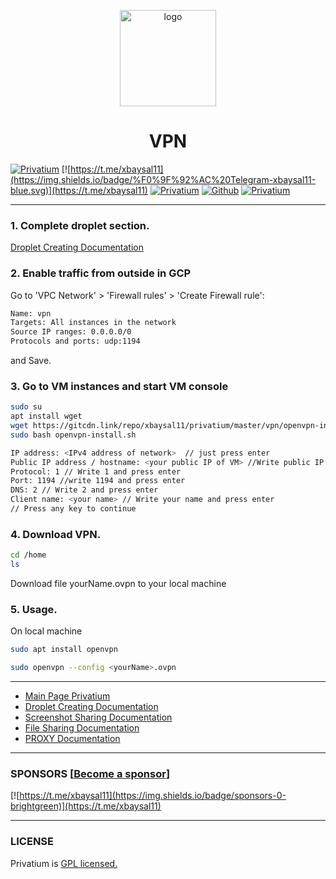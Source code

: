 <p align="center">
    <img src="https://i.postimg.cc/0jXS4kxK/pr.png" alt="logo" width="154" height="154">
</p>

<h1 align="center">VPN</h1>

[![Privatium](https://img.shields.io/badge/Privatium-v.1.0.0-00aced.svg)](https://github.com/xbaysal11/privatium)
[![https://t.me/xbaysal11](https://img.shields.io/badge/%F0%9F%92%AC%20Telegram-xbaysal11-blue.svg)](https://t.me/xbaysal11)
[![Privatium](https://img.shields.io/github/license/xbaysal11/privatium)](https://github.com/xbaysal11/privatium)
[![Github](https://img.shields.io/github/followers/xbaysal11?style=social)](https://github.com/xbaysal11)
[![Privatium](https://img.shields.io/github/stars/xbaysal11/privatium?style=social)](https://github.com/xbaysal11/privatium)

---

### 1. Complete droplet section.

[Droplet Creating Documentation](https://github.com/xbaysal11/privatium/blob/master/droplet/)

### 2. Enable traffic from outside in GCP

Go to 'VPC Network' > 'Firewall rules' > 'Create Firewall rule':

```bash
Name: vpn
Targets: All instances in the network
Source IP ranges: 0.0.0.0/0
Protocols and ports: udp:1194
```

and Save.

### 3. Go to VM instances and start VM console

```bash
sudo su
apt install wget
wget https://gitcdn.link/repo/xbaysal11/privatium/master/vpn/openvpn-install.sh
sudo bash openvpn-install.sh
```

```bash
IP address: <IPv4 address of network>  // just press enter
Public IP address / hostname: <your public IP of VM> //Write public IP of VM and press enter
Protocol: 1 // Write 1 and press enter
Port: 1194 //write 1194 and press enter
DNS: 2 // Write 2 and press enter
Client name: <your name> // Write your name and press enter
// Press any key to continue
```

### 4. Download VPN.

```bash
cd /home
ls
```

Download file yourName.ovpn to your local machine

### 5. Usage.

On local machine

```bash
sudo apt install openvpn
```

```bash
sudo openvpn --config <yourName>.ovpn
```

---

- [Main Page Privatium](https://github.com/xbaysal11/privatium)
- [Droplet Creating Documentation](https://github.com/xbaysal11/privatium/blob/master/droplet/)
- [Screenshot Sharing Documentation](https://github.com/xbaysal11/privatium/blob/master/screenshot/)
- [File Sharing Documentation](https://github.com/xbaysal11/privatium/blob/master/fileshare/)
- [PROXY Documentation](https://github.com/xbaysal11/privatium/blob/master/proxy/)

---

### SPONSORS [[Become a sponsor](https://t.me/xbaysal11)]

[![https://t.me/xbaysal11](https://img.shields.io/badge/sponsors-0-brightgreen)](https://t.me/xbaysal11)

---

### LICENSE

Privatium is [GPL licensed.](https://github.com/xbaysal11/privatium/blob/master/LICENSE)
